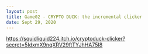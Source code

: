 ```yaml
---
layout: post
title: Game02 - CRYPTO DUCK: the incremental clicker
date: Sept 29, 2020
--- 
```


https://squidliquid224.itch.io/cryptoduck-clicker?secret=5IdxmX9nqXRV29ftTYJhHA75I8

